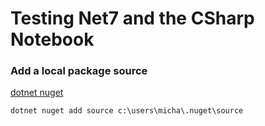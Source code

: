 # Testing Net7 and the CSharp Notebook 

### Add a local package source
[dotnet nuget](https://learn.microsoft.com/en-us/dotnet/core/tools/dotnet-nuget-add-source)
```
dotnet nuget add source c:\users\micha\.nuget\source
```